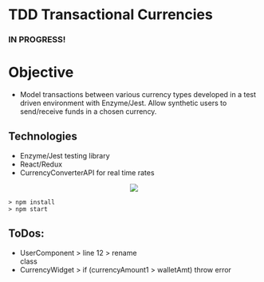 # TDD Transactional Currencies
### IN PROGRESS!

# Objective
- Model transactions between various currency types developed in a test driven environment with Enzyme/Jest. Allow synthetic users to send/receive funds in a chosen currency.

## Technologies
+ Enzyme/Jest testing library
+ React/Redux
+ CurrencyConverterAPI for real time rates


<center><img src="https://i.imgur.com/90BC5Rx.png"></center>

```
> npm install
> npm start
```


## ToDos:
- UserComponent > line 12 > rename <div> class
- CurrencyWidget > if (currencyAmount1 > walletAmt) throw error

